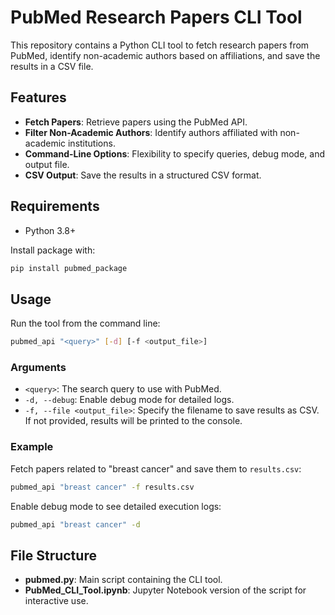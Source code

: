 
# PubMed Research Papers CLI Tool

This repository contains a Python CLI tool to fetch research papers from PubMed, identify non-academic authors based on affiliations, and save the results in a CSV file.

## Features

- **Fetch Papers**: Retrieve papers using the PubMed API.
- **Filter Non-Academic Authors**: Identify authors affiliated with non-academic institutions.
- **Command-Line Options**: Flexibility to specify queries, debug mode, and output file.
- **CSV Output**: Save the results in a structured CSV format.

## Requirements

- Python 3.8+

Install package with:

```bash
pip install pubmed_package
```

## Usage

Run the tool from the command line:

```bash
pubmed_api "<query>" [-d] [-f <output_file>]
```

### Arguments

- `<query>`: The search query to use with PubMed.
- `-d, --debug`: Enable debug mode for detailed logs.
- `-f, --file <output_file>`: Specify the filename to save results as CSV. If not provided, results will be printed to the console.

### Example

Fetch papers related to "breast cancer" and save them to `results.csv`:

```bash
pubmed_api "breast cancer" -f results.csv
```

Enable debug mode to see detailed execution logs:

```bash
pubmed_api "breast cancer" -d
```

## File Structure

- **pubmed.py**: Main script containing the CLI tool.
- **PubMed_CLI_Tool.ipynb**: Jupyter Notebook version of the script for interactive use.


